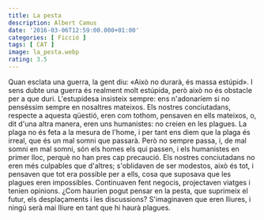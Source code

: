 ```yaml
---
title: La pesta
description: Albert Camus
date: '2016-03-06T12:59:00.000+01:00'
categories: [ Ficció ]
tags: [ CAT ]
image: la_pesta.webp
rating: 3.5
---
```


Quan esclata una guerra, la gent diu: «Això no durarà, és massa estúpid». I sens dubte una guerra és realment molt estúpida, però això no és obstacle per a que duri. L'estupidesa insisteix sempre: ens n'adonaríem si no penséssim sempre en nosaltres mateixos. Els nostres conciutadans, respecte a aquesta qüestió, eren com tothom, pensaven en ells mateixos, o, dit d'una altra manera, eren uns humanistes: no creien en les plagues. La plaga no és feta a la mesura de l'home, i per tant ens diem que la plaga és irreal, que és un mal somni que passarà. Però no sempre passa, i, de mal somni en mal somni, són els homes els qui passen, i els humanistes en primer lloc, perquè no han pres cap precaució. Els nostres conciutadans no eren més culpables que d'altres; s'oblidaven de ser modestos, això és tot, i pensaven que tot era possible per a ells, cosa que suposava que les plagues eren impossibles. Continuaven fent negocis, projectaven viatges i tenien opinions. ¿Com haurien pogut pensar en la pesta, que suprimeix el futur, els desplaçaments i les discussions? S'imaginaven que eren lliures, i ningú serà mai lliure en tant que hi haurà plagues.
